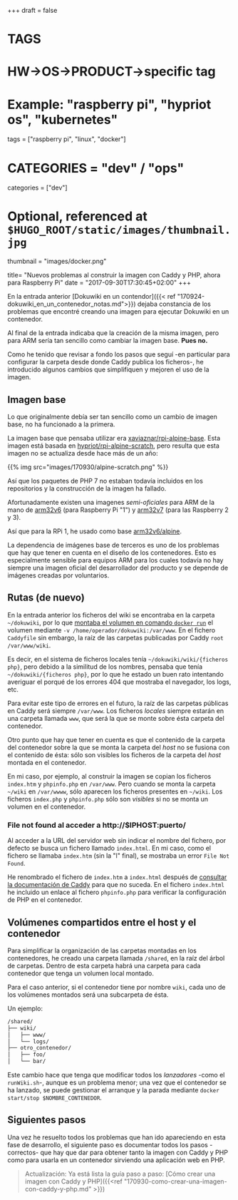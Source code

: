 +++
draft = false

# TAGS
# HW->OS->PRODUCT->specific tag
# Example: "raspberry pi", "hypriot os", "kubernetes"

tags = ["raspberry pi", "linux", "docker"]

# CATEGORIES = "dev" / "ops"
categories = ["dev"]

# Optional, referenced at `$HUGO_ROOT/static/images/thumbnail.jpg`
thumbnail = "images/docker.png"

title=  "Nuevos problemas al construir la imagen con Caddy y PHP, ahora para Raspberry Pi"
date = "2017-09-30T17:30:45+02:00"
+++

En la entrada anterior [Dokuwiki en un contendor]({{< ref "170924-dokuwiki_en_un_contenedor_notas.md">}}) dejaba constancia de los problemas que encontré creando una imagen para ejecutar Dokuwiki en un contenedor.

Al final de la entrada indicaba que la creación de la misma imagen, pero para ARM sería tan sencillo como cambiar la imagen base. **Pues no.**

Como he tenido que revisar a fondo los pasos que seguí -en particular para configurar la carpeta desde donde Caddy publica los ficheros-, he introducido algunos cambios que simplifiquen y mejoren el uso de la imagen.

<!--more-->

## Imagen base

Lo que originalmente debía ser tan sencillo como un cambio de imagen base, no ha funcionado a la primera.

La imagen base que pensaba utilizar era [xaviaznar/rpi-alpine-base](https://hub.docker.com/r/xaviaznar/rpi-alpine-base/). Esta imagen está basada en [hypriot/rpi-alpine-scratch](https://hub.docker.com/r/hypriot/rpi-alpine-scratch/), pero resulta que esta imagen no se actualiza desde hace más de un año:

{{% img src="images/170930/alpine-scratch.png" %}}

Así que los paquetes de PHP 7 no estaban todavía incluidos en los repositorios y la construcción de la imagen ha fallado.

Afortunadamente existen una imagenes _semi-oficiales_ para ARM de la mano de [arm32v6](https://hub.docker.com/u/arm32v6/) (para Raspberry Pi "1") y [arm32v7](https://hub.docker.com/u/arm32v7/) (para las Raspberry 2 y 3).

Así que para la RPi 1, he usado como base [arm32v6/alpine](https://hub.docker.com/r/arm32v6/alpine/).

La dependencia de imágenes base de terceros es uno de los problemas que hay que tener en cuenta en el diseño de los contenedores. Esto es especialmente sensible para equipos ARM para los cuales todavía no hay siempre una imagen oficial del desarrollador del producto y se depende de imágenes creadas por voluntarios.

## Rutas (de nuevo)

En la entrada anterior los ficheros del wiki se encontraba en la carpeta `~/dokuwiki`, por lo que [montaba el volumen en comando `docker run`](https://github.com/onthedock/alpine-caddy-php/blob/master/runWiki.sh) el volumen mediante `-v /home/operador/dokuwiki:/var/www`. En el fichero `Caddyfile` sin embargo, la raíz de las carpetas publicadas por Caddy `root /var/www/wiki`.

Es decir, en el sistema de ficheros locales tenía `~/dokuwiki/wiki/{ficheros php}`, pero debido a la similitud de los nombres, pensaba que tenía `~/dokuwiki/{ficheros php}`, por lo que he estado un buen rato intentando averiguar el porqué de los errores 404 que mostraba el navegador, los logs, etc.

Para evitar este tipo de errores en el futuro, la raíz de las carpetas públicas en Caddy será siempre `/var/www`. Los ficheros _locales_ siempre estarán en una carpeta llamada `www`, que será la que se monte sobre ésta carpeta del contenedor.

Otro punto que hay que tener en cuenta es que el contenido de la carpeta del contenedor sobre la que se monta la carpeta del _host_ no se fusiona con el contenido de ésta: sólo son visibles los ficheros de la carpeta del _host_ montada en el contenedor.

En mi caso, por ejemplo, al construir la imagen se copian los ficheros `index.htm` y `phpinfo.php` en `/var/www`. Pero cuando se monta la carpeta `~/wiki` en `/var/wwww`, sólo aparecen los ficheros presentes en `~/wiki`. Los ficheros `index.php` y `phpinfo.php` sólo son _visibles_ si no se monta un volumen en el contenedor.

### File not found al acceder a http://$IPHOST:puerto/

Al acceder a la URL del servidor web sin indicar el nombre del fichero, por defecto se busca un fichero llamado `index.html`. En mi caso, como el fichero se llamaba `index.htm` (sin la "l" final), se mostraba un error `File Not Found`.

He renombrado el fichero de `index.htm` a `index.html` después de [consultar la documentación de Caddy](https://caddyserver.com/docs/index) para que no suceda. En el fichero `index.html` he incluido un enlace al fichero `phpinfo.php` para verificar la configuración de PHP en el contenedor.

## Volúmenes compartidos entre el host y el contenedor

Para simplificar la organización de las carpetas montadas en los contenedores, he creado una carpeta llamada `/shared`, en la raíz del árbol de carpetas. Dentro de esta carpeta habrá una carpeta para cada contenedor que tenga un volumen local montado.

Para el caso anterior, si el contenedor tiene por nombre `wiki`, cada uno de los volúmenes montados será una subcarpeta de ésta.

Un ejemplo:

```txt
/shared/
├── wiki/
│   ├── www/
│   └── logs/
├── otro_contenedor/
│   ├── foo/
│   └── bar/
```

Este cambio hace que tenga que modificar todos los _lanzadores_ -como el `runWiki.sh`-, aunque es un problema menor; una vez que el contenedor se ha lanzado, se puede gestionar el arranque y la parada mediante `docker start/stop $NOMBRE_CONTENEDOR`.

## Siguientes pasos

Una vez he resuelto todos los problemas que han ido apareciendo en esta fase de desarrollo, el siguiente paso es documentar todos los pasos -correctos- que hay que dar para obtener tanto la imagen con Caddy y PHP como para usarla en un contenedor sirviendo una aplicación web en PHP.

> Actualización: Ya está lista la guía paso a paso: [Cómo crear una imagen con Caddy y PHP]({{<ref "170930-como-crear-una-imagen-con-caddy-y-php.md" >}})
